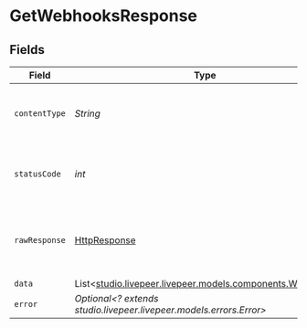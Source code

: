 # GetWebhooksResponse


## Fields

| Field                                                                                                                         | Type                                                                                                                          | Required                                                                                                                      | Description                                                                                                                   |
| ----------------------------------------------------------------------------------------------------------------------------- | ----------------------------------------------------------------------------------------------------------------------------- | ----------------------------------------------------------------------------------------------------------------------------- | ----------------------------------------------------------------------------------------------------------------------------- |
| `contentType`                                                                                                                 | *String*                                                                                                                      | :heavy_check_mark:                                                                                                            | HTTP response content type for this operation                                                                                 |
| `statusCode`                                                                                                                  | *int*                                                                                                                         | :heavy_check_mark:                                                                                                            | HTTP response status code for this operation                                                                                  |
| `rawResponse`                                                                                                                 | [HttpResponse<InputStream>](https://docs.oracle.com/en/java/javase/11/docs/api/java.net.http/java/net/http/HttpResponse.html) | :heavy_check_mark:                                                                                                            | Raw HTTP response; suitable for custom response parsing                                                                       |
| `data`                                                                                                                        | List<[studio.livepeer.livepeer.models.components.Webhook](../../models/components/Webhook.md)>                                | :heavy_minus_sign:                                                                                                            | Success                                                                                                                       |
| `error`                                                                                                                       | *Optional<? extends studio.livepeer.livepeer.models.errors.Error>*                                                            | :heavy_minus_sign:                                                                                                            | Error                                                                                                                         |